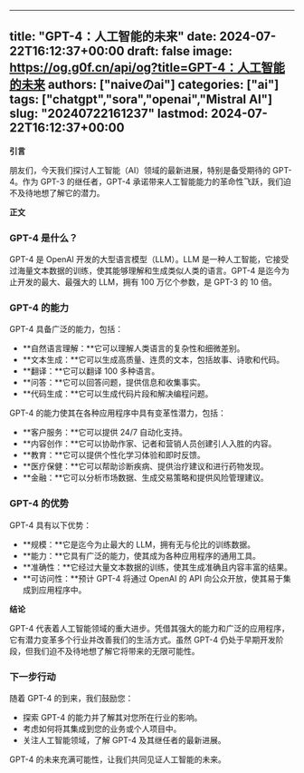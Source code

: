 
---
title: "GPT-4：人工智能的未来"
date: 2024-07-22T16:12:37+00:00
draft: false
image: https://og.g0f.cn/api/og?title=GPT-4：人工智能的未来
authors: ["naiveのai"]
categories: ["ai"]
tags: ["chatgpt","sora","openai","Mistral AI"]
slug: "20240722161237"
lastmod: 2024-07-22T16:12:37+00:00
---
**引言**

朋友们，今天我们探讨人工智能（AI）领域的最新进展，特别是备受期待的 GPT-4。作为 GPT-3 的继任者，GPT-4 承诺带来人工智能能力的革命性飞跃，我们迫不及待地想了解它的潜力。

**正文**

### GPT-4 是什么？

GPT-4 是 OpenAI 开发的大型语言模型（LLM）。LLM 是一种人工智能，它接受过海量文本数据的训练，使其能够理解和生成类似人类的语言。GPT-4 是迄今为止开发的最大、最强大的 LLM，拥有 100 万亿个参数，是 GPT-3 的 10 倍。

### GPT-4 的能力

GPT-4 具备广泛的能力，包括：

- **自然语言理解：**它可以理解人类语言的复杂性和细微差别。
- **文本生成：**它可以生成高质量、连贯的文本，包括故事、诗歌和代码。
- **翻译：**它可以翻译 100 多种语言。
- **问答：**它可以回答问题，提供信息和收集事实。
- **代码生成：**它可以生成代码片段和解决编程问题。

GPT-4 的能力使其在各种应用程序中具有变革性潜力，包括：

- **客户服务：**它可以提供 24/7 自动化支持。
- **内容创作：**它可以协助作家、记者和营销人员创建引人入胜的内容。
- **教育：**它可以提供个性化学习体验和即时反馈。
- **医疗保健：**它可以帮助诊断疾病、提供治疗建议和进行药物发现。
- **金融：**它可以分析市场数据、生成交易策略和提供风险管理建议。

### GPT-4 的优势

GPT-4 具有以下优势：

- **规模：**它是迄今为止最大的 LLM，拥有无与伦比的训练数据。
- **能力：**它具有广泛的能力，使其成为各种应用程序的通用工具。
- **准确性：**它经过大量文本数据的训练，使其生成准确且内容丰富的结果。
- **可访问性：**预计 GPT-4 将通过 OpenAI 的 API 向公众开放，使其易于集成到应用程序中。

**结论**

GPT-4 代表着人工智能领域的重大进步。凭借其强大的能力和广泛的应用程序，它有潜力变革多个行业并改善我们的生活方式。虽然 GPT-4 仍处于早期开发阶段，但我们迫不及待地想了解它将带来的无限可能性。

### 下一步行动

随着 GPT-4 的到来，我们鼓励您：

- 探索 GPT-4 的能力并了解其对您所在行业的影响。
- 考虑如何将其集成到您的业务或个人项目中。
- 关注人工智能领域，了解 GPT-4 及其继任者的最新进展。

GPT-4 的未来充满可能性，让我们共同见证人工智能的未来。